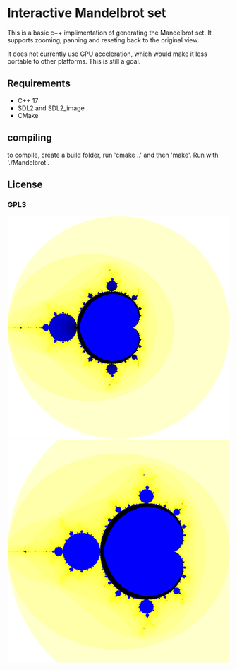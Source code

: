 # Interactive Mandelbrot set

This is a basic c++ implimentation of generating the Mandelbrot set. It supports zooming, panning and reseting back to the original view.

It does not currently use GPU acceleration, which would make it less portable to other platforms. This is still a goal.

## Requirements

- C++ 17
- SDL2 and SDL2_image
- CMake

## compiling

to compile, create a build folder, run 'cmake ..' and then 'make'.
Run with './Mandelbrot'.

## License
### GPL3

![200 steps Mandelbrot set](images/img200.png)
![50000 steps Mandelbrot set](images/img50000.png)
